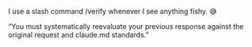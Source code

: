I use a slash command /verify whenever I see anything fishy. 😅

  

“You must systematically reevaluate your previous response against the original request and claude.md standards.”